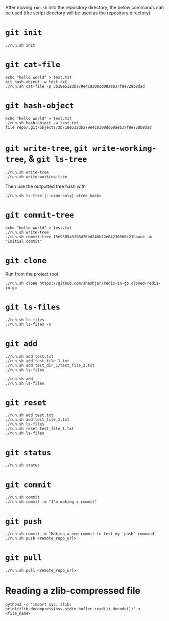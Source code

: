 After moving `run.sh` into the repository directory, the below commands can be used (the script directory will be used as the repository directory).

# `git init`

```
./run.sh init
```

# `git cat-file`

```
echo "hello world" > test.txt
git hash-object -w test.txt
./run.sh cat-file -p 3b18e512dba79e4c8300dd08aeb37f8e728b8dad
```

# `git hash-object`

```
echo "hello world" > test.txt
./run.sh hash-object -w test.txt
file repo/.git/objects/3b/18e512dba79e4c8300dd08aeb37f8e728b8dad
```

# `git write-tree`, `git write-working-tree`, & `git ls-tree`

```
./run.sh write-tree
./run.sh write-working-tree
```

Then use the outputted tree hash with

```
./run.sh ls-tree [--name-only] <tree_hash>
```

# `git commit-tree`

```
echo "hello world" > test.txt
./run.sh write-tree
./run.sh commit-tree f5e9585a3f08476bd248b12e64230900c21baace -m "Initial commit"
```

# `git clone`

Run from the project root.

```
./run.sh clone https://github.com/shashjar/redis-in-go cloned-redis-in-go
```

# `git ls-files`

```
./run.sh ls-files
./run.sh ls-files -s
```

# `git add`

```
./run.sh add test.txt
./run.sh add test_file_1.txt
./run.sh add test_dir_1/test_file_2.txt
./run.sh ls-files
```

```
./run.sh add .
./run.sh ls-files
```

# `git reset`

```
./run.sh add test.txt
./run.sh add test_file_1.txt
./run.sh ls-files
./run.sh reset test_file_1.txt
./run.sh ls-files
```

# `git status`

```
./run.sh status
```

# `git commit`

```
./run.sh commit
./run.sh commit -m "I'm making a commit"
```

# `git push`

```
./run.sh commit -m "Making a new commit to test my `push` command`
./run.sh push <remote_repo_url>
```

# `git pull`

```
./run.sh pull <remote_repo_url>
```

# Reading a zlib-compressed file

```
python3 -c "import sys, zlib; print(zlib.decompress(sys.stdin.buffer.read()).decode())" < <file_name>
```
